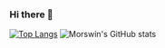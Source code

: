 ### Hi there 👋

<!--https://github.com/anuraghazra/github-readme-stats-->
[![Top Langs](https://github-readme-stats.vercel.app/api/top-langs/?username=Morswin&layout=pie&theme=tokyonight&langs_count=12)](https://github.com/anuraghazra/github-readme-stats)
![Morswin's GitHub stats](https://github-readme-stats.vercel.app/api?username=Morswin&show_icons=true&theme=tokyonight)
